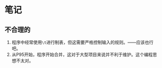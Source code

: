 # 笔记

## 不合理的

1. 程序中经常使用`\t`进行制表，但这需要严格控制输入的规则。——应该也行吧。
2. 从P95开始，程序开始合并，这对于大型项目来说并不利于维护。这个编程思想不太对。